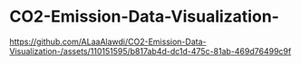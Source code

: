 # CO2-Emission-Data-Visualization-

https://github.com/ALaaAlawdi/CO2-Emission-Data-Visualization-/assets/110151595/b817ab4d-dc1d-475c-81ab-469d76499c9f

